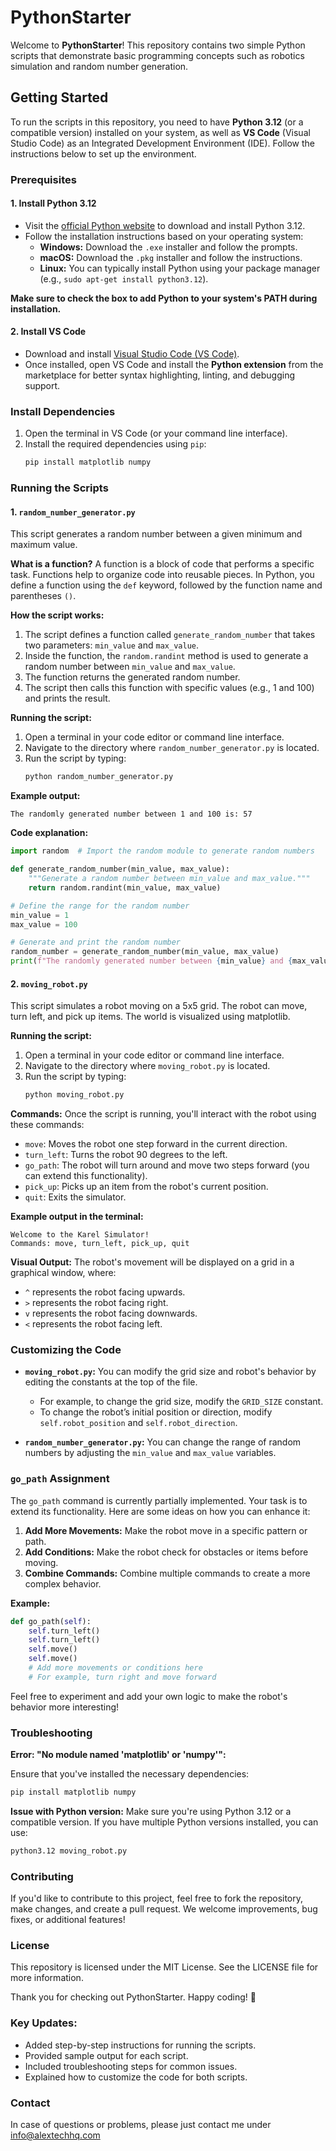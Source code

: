 # PythonStarter

Welcome to **PythonStarter**! This repository contains two simple Python scripts that demonstrate basic programming concepts such as robotics simulation and random number generation.

## Getting Started

To run the scripts in this repository, you need to have **Python 3.12** (or a compatible version) installed on your system, as well as **VS Code** (Visual Studio Code) as an Integrated Development Environment (IDE). Follow the instructions below to set up the environment.

### Prerequisites

#### 1. **Install Python 3.12**
   - Visit the [official Python website](https://www.python.org/downloads/release/python-3120/) to download and install Python 3.12.
   - Follow the installation instructions based on your operating system:
     - **Windows:** Download the `.exe` installer and follow the prompts.
     - **macOS:** Download the `.pkg` installer and follow the instructions.
     - **Linux:** You can typically install Python using your package manager (e.g., `sudo apt-get install python3.12`).

   **Make sure to check the box to add Python to your system's PATH during installation.**

#### 2. **Install VS Code**
   - Download and install [Visual Studio Code (VS Code)](https://code.visualstudio.com/).
   - Once installed, open VS Code and install the **Python extension** from the marketplace for better syntax highlighting, linting, and debugging support.

### Install Dependencies

1. Open the terminal in VS Code (or your command line interface).
2. Install the required dependencies using `pip`:
   ```bash
   pip install matplotlib numpy
   ```

### Running the Scripts

#### 1. `random_number_generator.py`
This script generates a random number between a given minimum and maximum value.

**What is a function?**
A function is a block of code that performs a specific task. Functions help to organize code into reusable pieces. In Python, you define a function using the `def` keyword, followed by the function name and parentheses `()`.

**How the script works:**
1. The script defines a function called `generate_random_number` that takes two parameters: `min_value` and `max_value`.
2. Inside the function, the `random.randint` method is used to generate a random number between `min_value` and `max_value`.
3. The function returns the generated random number.
4. The script then calls this function with specific values (e.g., 1 and 100) and prints the result.

**Running the script:**

1. Open a terminal in your code editor or command line interface.
2. Navigate to the directory where `random_number_generator.py` is located.
3. Run the script by typing:
   ```bash
   python random_number_generator.py
   ```

**Example output:**
```
The randomly generated number between 1 and 100 is: 57
```

**Code explanation:**
```python
import random  # Import the random module to generate random numbers

def generate_random_number(min_value, max_value):
    """Generate a random number between min_value and max_value."""
    return random.randint(min_value, max_value)

# Define the range for the random number
min_value = 1
max_value = 100

# Generate and print the random number
random_number = generate_random_number(min_value, max_value)
print(f"The randomly generated number between {min_value} and {max_value} is: {random_number}")
```

#### 2. `moving_robot.py`
This script simulates a robot moving on a 5x5 grid. The robot can move, turn left, and pick up items. The world is visualized using matplotlib.

**Running the script:**

1. Open a terminal in your code editor or command line interface.
2. Navigate to the directory where `moving_robot.py` is located.
3. Run the script by typing:
   ```bash
   python moving_robot.py
   ```

**Commands:** Once the script is running, you'll interact with the robot using these commands:
- `move`: Moves the robot one step forward in the current direction.
- `turn_left`: Turns the robot 90 degrees to the left.
- `go_path`: The robot will turn around and move two steps forward (you can extend this functionality).
- `pick_up`: Picks up an item from the robot's current position.
- `quit`: Exits the simulator.

**Example output in the terminal:**
```
Welcome to the Karel Simulator!
Commands: move, turn_left, pick_up, quit
```

**Visual Output:** The robot's movement will be displayed on a grid in a graphical window, where:
- `^` represents the robot facing upwards.
- `>` represents the robot facing right.
- `v` represents the robot facing downwards.
- `<` represents the robot facing left.

### Customizing the Code

- **`moving_robot.py`:** You can modify the grid size and robot's behavior by editing the constants at the top of the file.
  - For example, to change the grid size, modify the `GRID_SIZE` constant.
  - To change the robot’s initial position or direction, modify `self.robot_position` and `self.robot_direction`.

- **`random_number_generator.py`:** You can change the range of random numbers by adjusting the `min_value` and `max_value` variables.

### `go_path` Assignment

The `go_path` command is currently partially implemented. Your task is to extend its functionality. Here are some ideas on how you can enhance it:

1. **Add More Movements:** Make the robot move in a specific pattern or path.
2. **Add Conditions:** Make the robot check for obstacles or items before moving.
3. **Combine Commands:** Combine multiple commands to create a more complex behavior.

**Example:**
```python
def go_path(self):
    self.turn_left()
    self.turn_left()
    self.move()
    self.move()
    # Add more movements or conditions here
    # For example, turn right and move forward
```

Feel free to experiment and add your own logic to make the robot's behavior more interesting!

### Troubleshooting

**Error: "No module named 'matplotlib' or 'numpy'":**

Ensure that you've installed the necessary dependencies:
```bash
pip install matplotlib numpy
```

**Issue with Python version:** Make sure you're using Python 3.12 or a compatible version. If you have multiple Python versions installed, you can use:
```bash
python3.12 moving_robot.py
```

### Contributing

If you'd like to contribute to this project, feel free to fork the repository, make changes, and create a pull request. We welcome improvements, bug fixes, or additional features!

### License

This repository is licensed under the MIT License. See the LICENSE file for more information.

Thank you for checking out PythonStarter. Happy coding! 🚀

### Key Updates:
- Added step-by-step instructions for running the scripts.
- Provided sample output for each script.
- Included troubleshooting steps for common issues.
- Explained how to customize the code for both scripts.

### Contact

In case of questions or problems, please just contact me under info@alextechhq.com